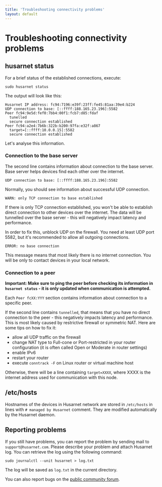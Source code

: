 ```yaml
---
title: 'Troubleshooting connectivity problems'
layout: default
---
```


# Troubleshooting connectivity problems

## husarnet status

For a brief status of the established connections, execute:

```
sudo husarnet status
```

The output will look like this:

```
Husarnet IP address: fc94:7196:e39f:23ff:fe45:81aa:39e4:b224
UDP connection to base: [::ffff:188.165.23.196]:5582
Peer fc94:9e5d:fef0:7bb4:00f1:fcb7:d85:fdaf
  tunelled
  secure connection established
Peer fc94:a2e4:7b6b:322b:b200:97fa:e32f:a867
  target=[::ffff:10.0.0.15]:5582
  secure connection established
```

Let's analyse this information.

### Connection to the base server

The second line contains information about connection to the base server. Base server helps devices find each other over the internet.

```
UDP connection to base: [::ffff:188.165.23.196]:5582
```

Normally, you should see information about successful UDP connection.

```
WARN: only TCP connection to base established
```

If there is only TCP connection established, you won't be able to establish direct connection to other devices over the internet. The data will be tunnelled over the base server - this will negatively impact latency and performance.

In order to fix this, unblock UDP on the firewall. You need at least UDP port 5582, but it's recommended to allow all outgoing connections.

```
ERROR: no base connection
```

This message means that most likely there is no internet connection. You will be only to contact devices in your local network.

### Connection to a peer

**Important: Make sure to ping the peer before checking its information in `husarnet status` - it is only updated when communication is attempted.**

Each `Peer fcXX:YYY` section contains information about connection to a specific peer.

If the second line contains `tunnelled`, that means that you have no direct connection to the peer - this negatively impacts latency and performance. This is most likely caused by restrictive firewall or symmetric NAT. Here are some tips on how to fix it:

- allow all UDP traffic on the firewall
- change NAT type to Full-cone or Port-restricted in your router configuration (it is often called Open or Moderate in router settings)
- enable IPv6
- restart your router
- execute `conntrack -F` on Linux router or virtual machine host

Otherwise, there will be a line containing `target=XXXX`, where XXXX is the internet address used for communication with this node.

## /etc/hosts

Hostnames of the devices in Husarnet network are stored in `/etc/hosts` in lines with `# managed by Husarnet` comment. They are modified automatically by the Husarnet daemon.

## Reporting problems

If you still have problems, you can report the problem by sending mail to `support@husarnet.com`. Please describe your problem and attach Husarnet log. You can retrieve the log using the following command:

```
sudo journalctl --unit husarnet > log.txt
```

The log will be saved as `log.txt` in the current directory.

You can also report bugs on the [public community forum](https://community.husarnet.com).
